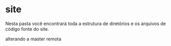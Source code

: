 site
====

Nesta pasta você encontrará toda a estrutura de diretórios e os arquivos de código fonte do site.

alterando a master remota
